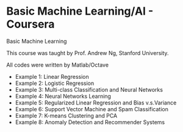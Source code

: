 # Basic Machine Learning/AI - Coursera
Basic Machine Learning

This course was taught by Prof. Andrew Ng, Stanford University.

All codes were written by Matlab/Octave
- Example 1: Linear Regression
- Example 2: Logistic Regression
- Example 3: Multi-class Classification and Neural Networks
- Example 4: Neural Networks Learning
- Example 5: Regularized Linear Regression and Bias v.s.Variance
- Example 6: Support Vector Machine and Spam Classification
- Example 7: K-means Clustering and PCA
- Example 8: Anomaly Detection and Recommender Systems
